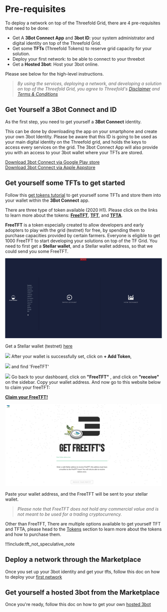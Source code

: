 
# Pre-requisites

To deploy a network on top of the Threefold Grid, there are 4 pre-requisites that need to be done:
- Get A __3Bot Connect App__ and __3bot ID__: your system administrator and digital identity on top of the Threefold Grid.
- Get some __TFTs__ (Threefold Tokens) to reserve grid capacity for your solution.
- Deploy your first network: to be able to connect to your threebot
- Get a __Hosted 3bot__: Host your 3bot online.

Please see below for the high-level instructions.

> _By using the services, deploying a network, and developing a solution on top of the Threefold Grid, you agree to Threefold's [Disclaimer](#disclaimer) and [Terms & Conditions](terms_conditions.md)_

## Get Yourself a 3Bot Connect and ID

As the first step, you need to get yourself a **3Bot Connect** identity.  

This can be done by downloading the app on your smartphone and create your own 3bot Identity. Please be aware that this ID is going to be used as your main digital identity on the Threefold grid, and holds the keys to access every services on the grid.  The 3bot Connect App will also provide you with an access to your 3bot wallet where your TFTs are stored.

 [Download 3bot Connect via Google Play store](https://play.google.com/store/apps/details?id=org.jimber.threebotlogin&hl=en) <BR>
 [Download 3bot Connect via Apple Appstore](https://apps.apple.com/us/app/3bot-connect/id1459845885)


 ## Get yourself some TFTs to get started

Follow this [get tokens tutorial](getting_started_tft.md) to get yourself some TFTs and store them into your wallet within the **3Bot Connect** app.

There are three type of token available (2020 H1). Please click on the links to learn more about the tokens: 
[__FreeTFT__](https://github.com/threefoldfoundation/tft-stellar/#freetft), [__TFT__](https://github.com/threefoldfoundation/tft-stellar/#tft), and [__TFTA__](https://github.com/threefoldfoundation/tft-stellar/#tfta).

__FreeTFT__ is a token especially created to allow developers and early adopters to play with the grid (testnet) for free, by spending them to purchase capacities provided by certain farmers. Everyone is eligible to get 1000 FreeTFT to start developing your solutions on top of the TF Grid. You need to first get a __Stellar wallet__, and a Stellar wallet address, so that we could send you some FreeTFT.

![](./img/interstellar_start.png)

Get a Stellar wallet (testnet) [here]( https://testnet.interstellar.exchange/app)

![](STELLAR_DASHBOARD.PNG)
After your wallet is successfully set, click on __+ Add Token__, 

![](GET_FREETFT.PNG)
and find 'FreeTFT'

![](receive_freetft.png)
Go back to your dashboard, click on __"FreeTFT"__ , and click on __"receive"__ on the sidebar. Copy your wallet address. And now go to this website below to claim your freeTFT:

[__Claim your FreeTFT!__](https://getfreetft.testnet.threefold.io)

![](./img/freetft.png)

Paste your wallet address, and the FreeTFT will be sent to your stellar wallet.


> _Please note that FreeTFT does not hold any commercial value and is not meant to be used for a trading cryptocurrency._

Other than FreeTFT, There are multiple options available to get yourself TFT and TFTA, please head to the [Tokens](tokens.md) section to  learn more about the tokens and how to purchase them.

!!!include:tft_not_speculative_note


## Deploy a network through the Marketplace

 Once you set up your 3bot identity and get your tfts, follow this doc on how to deploy your [first network](getting_started_network.md)


## Get yourself a **hosted 3bot** from the Marketplace

Once you're ready, follow this doc on how to get your own [hosted 3bot](threebot.md)  

